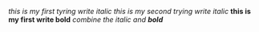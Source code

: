 *this is my first tyring write italic*
_this is my second trying write italic_
**this is my first write bold**
*combine the italic and __bold__*
